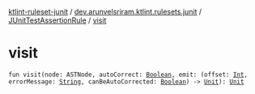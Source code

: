 [ktlint-ruleset-junit](../../index.md) / [dev.arunvelsriram.ktlint.rulesets.junit](../index.md) / [JUnitTestAssertionRule](index.md) / [visit](./visit.md)

# visit

`fun visit(node: ASTNode, autoCorrect: `[`Boolean`](https://kotlinlang.org/api/latest/jvm/stdlib/kotlin/-boolean/index.html)`, emit: (offset: `[`Int`](https://kotlinlang.org/api/latest/jvm/stdlib/kotlin/-int/index.html)`, errorMessage: `[`String`](https://kotlinlang.org/api/latest/jvm/stdlib/kotlin/-string/index.html)`, canBeAutoCorrected: `[`Boolean`](https://kotlinlang.org/api/latest/jvm/stdlib/kotlin/-boolean/index.html)`) -> `[`Unit`](https://kotlinlang.org/api/latest/jvm/stdlib/kotlin/-unit/index.html)`): `[`Unit`](https://kotlinlang.org/api/latest/jvm/stdlib/kotlin/-unit/index.html)
